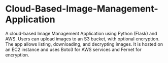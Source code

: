 # Cloud-Based-Image-Management-Application
A cloud-based Image Management Application using Python (Flask) and AWS. Users can upload images to an S3 bucket, with optional encryption. The app allows listing, downloading, and decrypting images. It is hosted on an EC2 instance and uses Boto3 for AWS services and Fernet for encryption.
